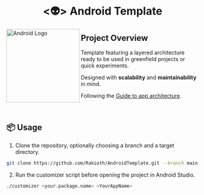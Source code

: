 <h1 align="center">
  <👽> Android Template
</h1>

<img src="https://github.com/Rakioth/AndroidTemplate/assets/75569411/f76bf601-d3d6-4737-b3bb-c509a4597df1" alt="Android Logo" align="left" width="192"/>

## Project Overview

Template featuring a layered architecture ready to be used in greenfield projects or quick experiments.

Designed with **scalability** and **maintainability** in mind.

Following the [Guide to app architecture](https://developer.android.com/topic/architecture).

<br/>

## 📦 Usage

1. Clone the repository, optionally choosing a branch and a target directory.

```bash
git clone https://github.com/Rakioth/AndroidTemplate.git --branch main targetDirectory
```

2. Run the customizer script before opening the project in Android Studio.

```bash
./customizer <your.package.name> <YourAppName>
```